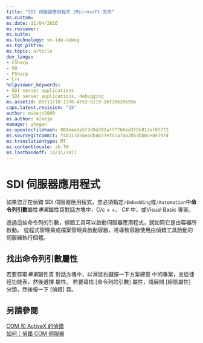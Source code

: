 ```yaml
---
title: "SDI 伺服器應用程式 |Microsoft 文件"
ms.custom: 
ms.date: 11/04/2016
ms.reviewer: 
ms.suite: 
ms.technology: vs-ide-debug
ms.tgt_pltfrm: 
ms.topic: article
dev_langs:
- CSharp
- VB
- FSharp
- C++
helpviewer_keywords:
- SDI server applications
- SDI server applications, debugging
ms.assetid: 09713718-1376-4753-b119-26f36639693e
caps.latest.revision: "15"
author: mikejo5000
ms.author: mikejo
manager: ghogen
ms.openlocfilehash: 089eeada5f3d9d392aff7768ed3f5b813ef8f772
ms.sourcegitcommit: f40311056ea0b4677efcca74a285dbb0ce0e7974
ms.translationtype: MT
ms.contentlocale: zh-TW
ms.lasthandoff: 10/31/2017
---
```

# <a name="sdi-server-applications"></a>SDI 伺服器應用程式
如果您正在偵錯 SDI 伺服器應用程式，您必須指定`/Embedding`或`/Automation`中**命令列引數**屬性*專案*屬性頁對話方塊中，C/c + +、 C# 中，或Visual Basic 專案。  
  
 透過這些命令列的引數，偵錯工具可以啟動伺服器應用程式，就如同它是由容器所啟動。 從程式管理員或檔案管理員啟動容器，將導致容器使用由偵錯工具啟動的伺服器執行個體。  
  
## <a name="finding-the-command-line-arguments-property"></a>找出命令列引數屬性  
 若要存取*專案*屬性頁 對話方塊中，以滑鼠右鍵按一下方案總管 中的專案，並從捷徑功能表，然後選擇 屬性。 若要尋找 [命令列的引數] 屬性，請展開 [組態屬性] 分類，然後按一下 [偵錯] 頁。  
  
## <a name="see-also"></a>另請參閱  
 [COM 和 ActiveX 的偵錯](../debugger/com-and-activex-debugging.md)   
 [如何：偵錯 COM 伺服器](../debugger/how-to-debug-com-servers.md)